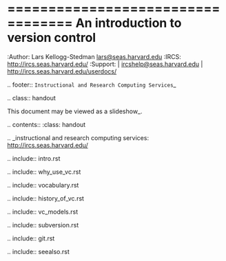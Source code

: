 ==================================
An introduction to version control
==================================

:Author: Lars Kellogg-Stedman <lars@seas.harvard.edu>
:IRCS: http://ircs.seas.harvard.edu/
:Support: | ircshelp@seas.harvard.edu
          | http://ircs.seas.harvard.edu/userdocs/

.. footer:: `Instructional and Research Computing Services`_

.. class:: handout

This document may be viewed as a slideshow_.

.. contents::
   :class: handout

.. _instructional and research computing services: http://ircs.seas.harvard.edu/

.. include:: intro.rst

.. include:: why_use_vc.rst

.. include:: vocabulary.rst

.. include:: history_of_vc.rst

.. include:: vc_models.rst

.. include:: subversion.rst

.. include:: git.rst

.. include:: seealso.rst


